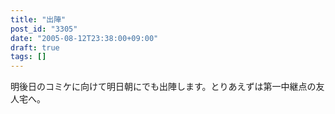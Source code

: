 ```yaml
---
title: "出陣"
post_id: "3305"
date: "2005-08-12T23:38:00+09:00"
draft: true
tags: []
---
```



明後日のコミケに向けて明日朝にでも出陣します。とりあえずは第一中継点の友人宅へ。
